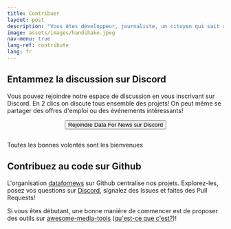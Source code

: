 ```yaml
---
title: Contribuer
layout: post
description: "Vous êtes développeur, journaliste, un citoyen qui sait réfléchir et veut agir? Rejoignez nous"
image: assets/images/handshake.jpeg
nav-menu: true
lang-ref: contribute
lang: fr
---
```


## Entammez la discussion sur Discord

Vous pouvez rejoindre notre espace de discussion en vous inscrivant sur Discord. En 2 clics on discute tous ensemble des projets! On peut même se partager des offres d'emploi ou des événements intéressants!

<!-- markdownlint-disable MD033 MD002 -->

<div style="display:flex; justify-content: center">
    <form target="_blank" action="https://discordapp.com/invite/bGGmQ2F">
        <input type="submit" value="Rejoindre Data For News sur Discord" />
    </form>
</div>

Toutes les bonnes volontés sont les bienvenues

## Contribuez au code sur Github

L'organisation [datafornews](https://github.com/datafornews) sur Github centralise nos projets. Explorez-les, posez vos questions sur [Discord](https://discordapp.com/invite/bGGmQ2F), signalez des Issues et faites des Pull Requests! 

Si vous êtes débutant, une bonne manière de commencer est de proposer des outils sur [awesome-media-tools](https://github.com/datafornews/awesome-media-tools) ([qu'est-ce que c'est?](/lescartons.html))!